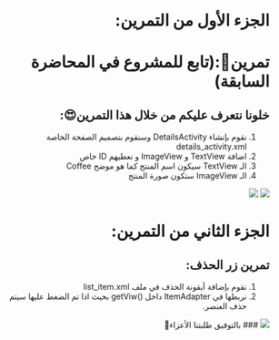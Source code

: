 <div dir="rtl">
  
# الجزء الأول من التمرين:
  # تمرين💪:(تابع للمشروع في المحاضرة السابقة)
  ## خلونا نتعرف عليكم من خلال هذا التمرين😍:
  
  1) نقوم بإنشاء DetailsActivity وسنقوم بتصميم الصفحة الخاصة  details_activity.xml
  2) اضافة TextView و ImageView و نعطيهم ID خاص
  3) الـ TextView سيكون اسم المنتج كما هو موضح Coffee
  4) الـ ImageView ستكون صورة المنتج
  
<img src="https://cdn.discordapp.com/attachments/740224779730157638/955943634816077834/unknown.png"/>
<img src="https://cdn.discordapp.com/attachments/740224779730157638/955943640042197052/unknown.png"/>
  
  
# الجزء الثاني من التمرين:
  
  ## تمرين زر الحذف:
  1) نقوم بإضافة أيقونة الحذف في ملف  list_item.xml
  2) نربطها في ItemAdapter داخل ()getViw بحيث اذا تم الضغط عليها سيتم حذف العنصر.
  
  <img src="https://cdn.discordapp.com/attachments/740224779730157638/956195240086224896/unknown.png"/>
### بالتوفيق طلبتنا الأعزاء🤗
